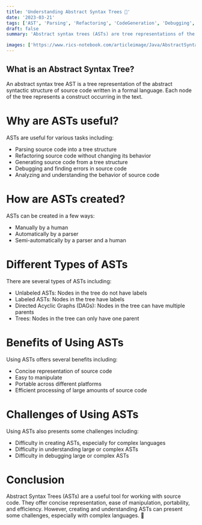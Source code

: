 ```yaml
---
title: 'Understanding Abstract Syntax Trees 🌳'
date: '2023-03-21'
tags: ['AST', 'Parsing', 'Refactoring', 'CodeGeneration', 'Debugging', 'Analysis']
draft: false
summary: 'Abstract syntax trees (ASTs) are tree representations of the abstract syntactic structure of source code and are useful for parsing, refactoring,code generation, debugging, and analysis.'

images: ['https://www.rics-notebook.com/articleimage/Java/AbstractSyntaxTree.png']
---
```


## What is an Abstract Syntax Tree?

An abstract syntax tree AST is a tree representation of the abstract syntactic
structure of source code written in a formal language. Each node of the tree
represents a construct occurring in the text.

# Why are ASTs useful?

ASTs are useful for various tasks including:

- Parsing source code into a tree structure
- Refactoring source code without changing its behavior
- Generating source code from a tree structure
- Debugging and finding errors in source code
- Analyzing and understanding the behavior of source code

# How are ASTs created?

ASTs can be created in a few ways:

- Manually by a human
- Automatically by a parser
- Semi-automatically by a parser and a human

# Different Types of ASTs

There are several types of ASTs including:

- Unlabeled ASTs: Nodes in the tree do not have labels
- Labeled ASTs: Nodes in the tree have labels
- Directed Acyclic Graphs (DAGs): Nodes in the tree can have multiple parents
- Trees: Nodes in the tree can only have one parent

# Benefits of Using ASTs

Using ASTs offers several benefits including:

- Concise representation of source code
- Easy to manipulate
- Portable across different platforms
- Efficient processing of large amounts of source code

# Challenges of Using ASTs

Using ASTs also presents some challenges including:

- Difficulty in creating ASTs, especially for complex languages
- Difficulty in understanding large or complex ASTs
- Difficulty in debugging large or complex ASTs

# Conclusion

Abstract Syntax Trees (ASTs) are a useful tool for working with source code.
They offer concise representation, ease of manipulation, portability, and
efficiency. However, creating and understanding ASTs can present some
challenges, especially with complex languages. 🌳
